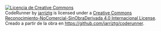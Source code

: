 <a rel="license" href="http://creativecommons.org/licenses/by-nc-nd/4.0/"><img alt="Licencia de Creative Commons" style="border-width:0" src="https://i.creativecommons.org/l/by-nc-nd/4.0/88x31.png" /></a><br /><span xmlns:dct="http://purl.org/dc/terms/" property="dct:title">CodeRunner</span> by <a xmlns:cc="http://creativecommons.org/ns#" href="https://github.com/jarriztg/coderunner" property="cc:attributionName" rel="cc:attributionURL">jarriztg</a> is licensed under a <a rel="license" href="http://creativecommons.org/licenses/by-nc-nd/4.0/">Creative Commons Reconocimiento-NoComercial-SinObraDerivada 4.0 Internacional License</a>.<br />Creado a partir de la obra en <a xmlns:dct="http://purl.org/dc/terms/" href="https://github.com/jarriztg/coderunner" rel="dct:source">https://github.com/jarriztg/coderunner</a>.

